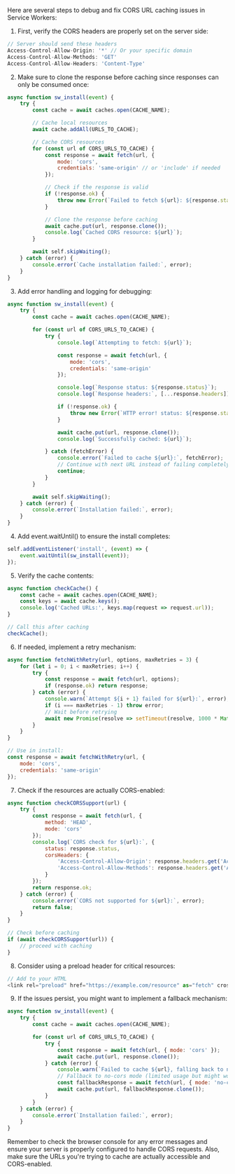 Here are several steps to debug and fix CORS URL caching issues in Service Workers:

1. First, verify the CORS headers are properly set on the server side:

```javascript
// Server should send these headers
Access-Control-Allow-Origin: '*' // Or your specific domain
Access-Control-Allow-Methods: 'GET'
Access-Control-Allow-Headers: 'Content-Type'
```

2. Make sure to clone the response before caching since responses can only be consumed once:

```javascript
async function sw_install(event) {
	try {
		const cache = await caches.open(CACHE_NAME);

		// Cache local resources
		await cache.addAll(URLS_TO_CACHE);

		// Cache CORS resources
		for (const url of CORS_URLS_TO_CACHE) {
			const response = await fetch(url, {
				mode: 'cors',
				credentials: 'same-origin' // or 'include' if needed
			});

			// Check if the response is valid
			if (!response.ok) {
				throw new Error(`Failed to fetch ${url}: ${response.status} ${response.statusText}`);
			}

			// Clone the response before caching
			await cache.put(url, response.clone());
			console.log(`Cached CORS resource: ${url}`);
		}

		await self.skipWaiting();
	} catch (error) {
		console.error(`Cache installation failed:`, error);
	}
}
```

3. Add error handling and logging for debugging:

```javascript
async function sw_install(event) {
	try {
		const cache = await caches.open(CACHE_NAME);

		for (const url of CORS_URLS_TO_CACHE) {
			try {
				console.log(`Attempting to fetch: ${url}`);

				const response = await fetch(url, {
					mode: 'cors',
					credentials: 'same-origin'
				});

				console.log(`Response status: ${response.status}`);
				console.log(`Response headers:`, [...response.headers]);

				if (!response.ok) {
					throw new Error(`HTTP error! status: ${response.status}`);
				}

				await cache.put(url, response.clone());
				console.log(`Successfully cached: ${url}`);

			} catch (fetchError) {
				console.error(`Failed to cache ${url}:`, fetchError);
				// Continue with next URL instead of failing completely
				continue;
			}
		}

		await self.skipWaiting();
	} catch (error) {
		console.error(`Installation failed:`, error);
	}
}
```

4. Add event.waitUntil() to ensure the install completes:

```javascript
self.addEventListener('install', (event) => {
	event.waitUntil(sw_install(event));
});
```

5. Verify the cache contents:

```javascript
async function checkCache() {
	const cache = await caches.open(CACHE_NAME);
	const keys = await cache.keys();
	console.log('Cached URLs:', keys.map(request => request.url));
}

// Call this after caching
checkCache();
```

6. If needed, implement a retry mechanism:

```javascript
async function fetchWithRetry(url, options, maxRetries = 3) {
	for (let i = 0; i < maxRetries; i++) {
		try {
			const response = await fetch(url, options);
			if (response.ok) return response;
		} catch (error) {
			console.warn(`Attempt ${i + 1} failed for ${url}:`, error);
			if (i === maxRetries - 1) throw error;
			// Wait before retrying
			await new Promise(resolve => setTimeout(resolve, 1000 * Math.pow(2, i)));
		}
	}
}

// Use in install:
const response = await fetchWithRetry(url, {
	mode: 'cors',
	credentials: 'same-origin'
});
```

7. Check if the resources are actually CORS-enabled:

```javascript
async function checkCORSSupport(url) {
	try {
		const response = await fetch(url, {
			method: 'HEAD',
			mode: 'cors'
		});
		console.log(`CORS check for ${url}:`, {
			status: response.status,
			corsHeaders: {
				'Access-Control-Allow-Origin': response.headers.get('Access-Control-Allow-Origin'),
				'Access-Control-Allow-Methods': response.headers.get('Access-Control-Allow-Methods'),
			}
		});
		return response.ok;
	} catch (error) {
		console.error(`CORS not supported for ${url}:`, error);
		return false;
	}
}

// Check before caching
if (await checkCORSSupport(url)) {
	// proceed with caching
}
```

8. Consider using a preload header for critical resources:

```javascript
// Add to your HTML
<link rel="preload" href="https://example.com/resource" as="fetch" crossorigin>
```

9. If the issues persist, you might want to implement a fallback mechanism:

```javascript
async function sw_install(event) {
	try {
		const cache = await caches.open(CACHE_NAME);

		for (const url of CORS_URLS_TO_CACHE) {
			try {
				const response = await fetch(url, { mode: 'cors' });
				await cache.put(url, response.clone());
			} catch (error) {
				console.warn(`Failed to cache ${url}, falling back to no-cors mode`);
				// Fallback to no-cors mode (limited usage but might work for some resources)
				const fallbackResponse = await fetch(url, { mode: 'no-cors' });
				await cache.put(url, fallbackResponse.clone());
			}
		}
	} catch (error) {
		console.error(`Installation failed:`, error);
	}
}
```

Remember to check the browser console for any error messages and ensure your server is properly configured to handle CORS requests. Also, make sure the URLs you're trying to cache are actually accessible and CORS-enabled.

